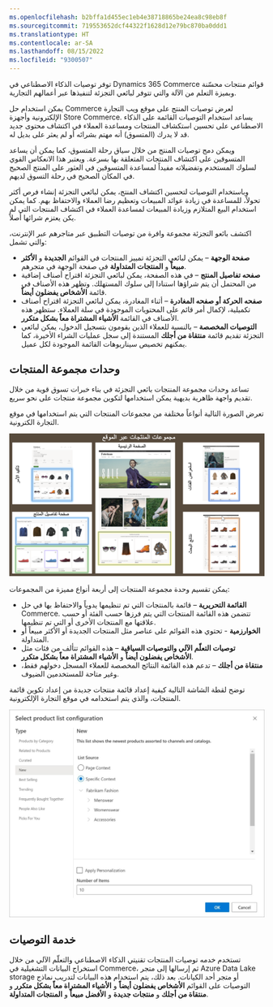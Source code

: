 ```yaml
---
ms.openlocfilehash: b2bffa1d455ec1eb4e38718865be24ea8c98eb8f
ms.sourcegitcommit: 719553652dcf44322f1628d12e79bc870ba0ddd1
ms.translationtype: HT
ms.contentlocale: ar-SA
ms.lasthandoff: 08/15/2022
ms.locfileid: "9300507"
---
```

توفر توصيات الذكاء الاصطناعي في Dynamics 365 Commerce قوائم منتجات محسّنة وبميزة التعلم من الآلة والتي تتوفر لبائعي التجزئة لتنفيذها عبر أعمالهم التجارية. 

يمكن استخدام حل Commerce لعرض توصيات المنتج على موقع ويب التجارة الإلكترونية وأجهزة Store Commerce. يساعد استخدام التوصيات القائمة على الذكاء الاصطناعي على تحسين استكشاف المنتجات ومساعدة العملاء في اكتشاف محتوى جديد قد لا يدرك (المتسوق) أنه مهتم بشرائه أو لم يعثر على بديل له.

ويمكن دمج توصيات المنتج من خلال سياق رحلة المتسوق، كما يمكن أن يساعد المتسوقين على اكتشاف المنتجات المتعلقة بها بسرعة. ويعتبر هذا الانعكاس القوي لسلوك المستخدم وتفضيلاته مفيداً لمساعدة المتسوقين في العثور على المنتج الصحيح في المكان الصحيح في رحلة التسوق لديهم. 

وباستخدام التوصيات لتحسين اكتشاف المنتج، يمكن لبائعي التجزئة إنشاء فرص أكثر تحولاً، للمساعدة في زيادة عوائد المبيعات وتعظيم رضا العملاء والاحتفاظ بهم. كما يمكن استخدام البيع المتلازم وزيادة المبيعات لمساعدة العملاء في اكتشاف المنتجات التي لم يكن يعتزم شرائها أصلاً.

اكتشف بائعو التجزئة مجموعة وافرة من توصيات التطبيق عبر متاجرهم عبر الإنترنت، والتي تشمل: 

- **صفحة الوجهة** – يمكن لبائعي التجزئة تمييز المنتجات في القوائم **الجديدة** و **الأكثر مبيعاً** و **المنتجات المتداولة** في صفحة الوجهة في متجرهم.
- **صفحه تفاصيل المنتج** – في هذه الصفحة، يمكن لبائعي التجزئة اقتراح أصناف إضافية من المحتمل أن يتم شراؤها استنادا إلى سلوك المستهلك. وتظهر هذه الأصناف في قائمة **الأشخاص يفضلون أيضاً**.
- **صفحه الحركة أو صفحه المغادرة** – أثناء المغادرة، يمكن لبائعي التجزئة اقتراح أصناف تكميلية، لإكمال أمر قائم على المحتويات الموجودة في سلة العملاء. ستظهر هذه الأصناف في القائمة **الأشياء المشتراة معاً بشكل متكرر**.
- **التوصيات المخصصة** – بالنسبة للعملاء الذين يقومون بتسجيل الدخول، يمكن لبائعي التجزئة تقديم قائمة **منتقاة من أجلك** المستندة إلى سجل عمليات الشراء الأخيرة، كما يمكنهم تخصيص سيناريوهات القائمة الموجودة لكل عميل.

## <a name="product-collection-modules"></a>وحدات مجموعة المنتجات
تساعد وحدات مجموعة المنتجات بائعي التجزئة في بناء خبرات تسوق قوية من خلال تقديم واجهة ظاهرية بديهية يمكن استخدامها لتكوين مجموعة منتجات على نحو سريع. 

تعرض الصورة التالية أنواعاً مختلفة من مجموعات المنتجات التي يتم استخدامها في موقع التجارة الكترونية.

[![لقطات شاشة لمجموعات المنتجات عبر موقع التجارة الإلكترونية.](../media/product-collections.png)](../media/product-collections.png#lightbox)
 
يمكن تقسيم وحدة مجموعة المنتجات إلى أربعة أنواع مميزة من المجموعات:

- **القائمة التحريرية** – قائمة بالمنتجات التي تم تنظيمها يدوياً والاحتفاظ بها في حل Commerce. تتضمن هذه القائمة المنتجات التي يتم فرزها حسب الفئة أو حسب علاقتها مع المنتجات الأخرى أو التي تم تنظيمها.
- **الخوارزمية** - تحتوي هذه القوائم على عناصر مثل المنتجات الجديدة أو الأكثر مبيعاً أو المتداولة.
- **توصيات التعلّم الآلي والتوصيات السياقية** – هذه القوائم تتألف من فئات مثل **الأشخاص يفضلون أيضاً** و **الأشياء المشتراة معاً بشكل متكرر**.
- **منتقاة من أجلك** – تدعم هذه القائمة النتائج المخصصة للعملاء المسجل دخولهم فقط، وغير متاحة للمستخدمين الضيوف.

توضح لقطة الشاشة التالية كيفية إعداد قائمة منتجات جديدة من إعداد تكوين قائمة المنتجات، والذي يتم استخدامه في موقع التجارة الإلكترونية.

![لقطة شاشة لصفحة إعداد تكوين المنتج المحدد في Dynamics 365 Commerce.](../media/product-list-configuration-ss.jpg)

## <a name="recommendation-service"></a>خدمة التوصيات
تستخدم خدمه توصيات المنتجات تقنيتي الذكاء الاصطناعي والتعلّم الآلي من خلال استخراج البيانات التشغيلية في Commerce، ثم إرسالها إلى متجر Azure Data Lake storage أو متجر أحد الكيانات. بعد ذلك، يتم استخدام هذه البيانات لتدريب نماذج التوصيات على القوائم **الأشخاص يفضلون أيضاً** و **الأشياء المشتراة معاً بشكل متكرر** و **منتقاة من أجلك** و **منتجات جديدة** و **الأفضل مبيعاً** و **المنتجات المتداولة**.

